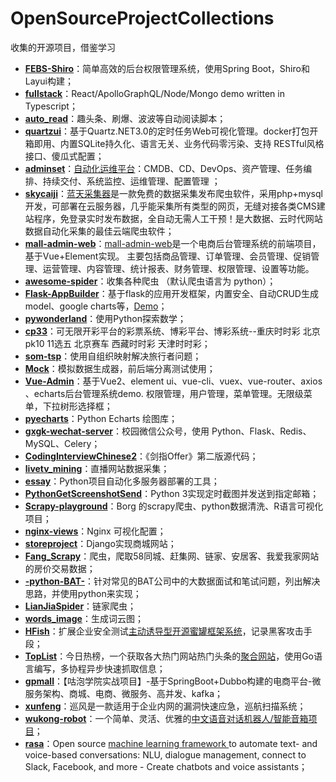 # OpenSourceProjectCollections
收集的开源项目，借鉴学习

- **[FEBS-Shiro](https://github.com/TrillCyborg/fullstack)**：简单高效的后台权限管理系统，使用Spring Boot，Shiro和Layui构建；
- **[fullstack](https://github.com/TrillCyborg/fullstack)**：React/ApolloGraphQL/Node/Mongo demo written in Typescript；
- **[auto_read](https://github.com/FlyingTakeCopter/auto_read)**：趣头条、刷爆、波波等自动阅读脚本；
- **[quartzui](https://github.com/zhaopeiym/quartzui)**：基于Quartz.NET3.0的定时任务Web可视化管理。docker打包开箱即用、内置SQLite持久化、语言无关、业务代码零污染、支持 RESTful风格接口、傻瓜式配置；
- **[adminset](https://github.com/guohongze/adminset)**：[自动化运维平台](http://adminset.cn)：CMDB、CD、DevOps、资产管理、任务编排、持续交付、系统监控、运维管理、配置管理 ；
- **[skycaiji](https://github.com/zorlan/skycaiji)**：[蓝天采集器](http://www.skycaiji.com)是一款免费的数据采集发布爬虫软件，采用php+mysql开发，可部署在云服务器，几乎能采集所有类型的网页，无缝对接各类CMS建站程序，免登录实时发布数据，全自动无需人工干预！是大数据、云时代网站数据自动化采集的最佳云端爬虫软件；
- **[mall-admin-web](https://github.com/macrozheng/mall-admin-web)**：[mall-admin-web](http://39.98.190.128/index.html)是一个电商后台管理系统的前端项目，基于Vue+Element实现。 主要包括商品管理、订单管理、会员管理、促销管理、运营管理、内容管理、统计报表、财务管理、权限管理、设置等功能。 
- **[awesome-spider](https://github.com/facert/awesome-spider)**：收集各种爬虫 （默认爬虫语言为 python）；
- **[Flask-AppBuilder](https://github.com/dpgaspar/Flask-AppBuilder)**：基于flask的应用开发框架，内置安全、自动CRUD生成model、google charts等，[Demo](http://flaskappbuilder.pythonanywhere.com/)；
- **[pywonderland](https://github.com/neozhaoliang/pywonderland)**：使用Python探索数学；
- **[cp33](https://github.com/a7a2/cp33)**：可无限开彩平台的彩票系统、博彩平台、博彩系统--重庆时时彩 北京pk10 11选五 北京赛车 西藏时时彩 天津时时彩；
- **[som-tsp](https://github.com/DiegoVicen/som-tsp)**：使用自组织映射解决旅行者问题；
- **[Mock](https://github.com/nuysoft/Mock)**：模拟数据生成器，前后端分离测试使用；
- **[Vue-Admin](https://github.com/lanux/Vue-Admin)**：基于Vue2、element ui、vue-cli、vuex、vue-router、axios 、echarts后台管理系统demo. 权限管理，用户管理，菜单管理。无限级菜单，下拉树形选择框；
- **[pyecharts](https://github.com/pyecharts/pyecharts)**：Python Echarts 绘图库；
- **[gxgk-wechat-server](https://github.com/paicha/gxgk-wechat-server)**：校园微信公众号，使用 Python、Flask、Redis、MySQL、Celery；
- **[CodingInterviewChinese2](https://github.com/beiliangshizi/CodingInterviewChinese2)**：《剑指Offer》第二版源代码；
- **[livetv_mining](https://github.com/taogeT/livetv_mining)**：直播网站数据采集；
- **[essay](https://github.com/SohuTech/essay)**：Python项目自动化多服务器部署的工具；
- **[PythonGetScreenshotSend](https://github.com/klren0312/PythonGetScreenshotSend)**：Python 3实现定时截图并发送到指定邮箱；
- **[Scrapy-playground](https://github.com/BigBorg/Scrapy-playground)**：Borg 的scrapy爬虫、python数据清洗、R语言可视化项目；
- **[nginx-views](https://github.com/qzw1210/nginx-views)**：Nginx 可视化配置；
- **[storeproject](https://github.com/LiJunWei/storeproject)**：Django实现商城网站；
- **[Fang_Scrapy](https://github.com/lihansunbai/Fang_Scrapy)**：爬虫，爬取58同城、赶集网、链家、安居客、我爱我家网站的房价交易数据；
- **[-python-BAT-](https://github.com/yoghurtjia/-python-BAT-)**：针对常见的BAT公司中的大数据面试和笔试问题，列出解决思路，并使用python来实现；
- **[LianJiaSpider](https://github.com/lanbing510/LianJiaSpider)**：链家爬虫；
- **[words_image](https://github.com/flingjie/words_image)**：生成词云图；
- **[HFish](https://github.com/hacklcx/HFish)**：扩展企业安全测试[主动诱导型开源蜜罐框架系统](https://hfish.io)，记录黑客攻击手段；
- **[TopList](https://github.com/timeromantic/TopList)**：今日热榜，一个获取各大热门网站热门头条的[聚合网站](https://www.printf520.com/hot.html)，使用Go语言编写，多协程异步快速抓取信息；
- **[gpmall](https://github.com/2227324689/gpmall)**：【咕泡学院实战项目】-基于SpringBoot+Dubbo构建的电商平台-微服务架构、商城、电商、微服务、高并发、kafka；
- **[xunfeng](https://github.com/ysrc/xunfeng)**：巡风是一款适用于企业内网的漏洞快速应急，巡航扫描系统；
- **[wukong-robot](https://github.com/wzpan/wukong-robot)**：一个简单、灵活、优雅的[中文语音对话机器人/智能音箱项目](https://wukong.hahack.com/)；
- **[rasa](https://github.com/RasaHQ/rasa)**：Open source [machine learning framework ](https://rasa.com/docs/)to automate text- and voice-based conversations: NLU, dialogue management, connect to Slack, Facebook, and more - Create chatbots and voice assistants；
